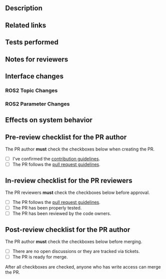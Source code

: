 ## Description

<!-- Write a brief description of this PR. -->

## Related links

<!-- Write the links related to this PR. Private links should be clearly marked as private, for example, '[FOO COMPANY INTERNAL LINK](https://example.com)'. -->

## Tests performed

<!-- Describe how you have tested this PR. -->

## Notes for reviewers

<!-- Write additional information if necessary. It should be written if there are related PRs that should be merged at the same time. -->

## Interface changes

<!-- Describe any changed interfaces, such as topics, services, or parameters. -->

### ROS2 Topic Changes

<!-- | Topic Name       | Type                | Direction | Update Description                                            | -->
<!-- | ---------------- | ------------------- | --------- | ------------------------------------------------------------- | -->
<!-- | `/example_topic` | `std_msgs/String`   | Subscribe | Description of what the topic is used for in the system       | -->
<!-- | `/another_topic` | `sensor_msgs/Image` | Publish   | Also explain if it is added / modified /deleleted with the PR | -->

### ROS2 Parameter Changes

<!-- | Parameter Name       | Default Value | Update Description                                  | -->
<!-- | -------------------- | ------------- | --------------------------------------------------- | -->
<!-- | `example_parameters` | `1.0`         | Describe the parameter and also explain the updates | -->

## Effects on system behavior

<!-- Describe how this PR affects the system behavior. -->

## Pre-review checklist for the PR author

The PR author **must** check the checkboxes below when creating the PR.

- [ ] I've confirmed the [contribution guidelines].
- [ ] The PR follows the [pull request guidelines].

## In-review checklist for the PR reviewers

The PR reviewers **must** check the checkboxes below before approval.

- [ ] The PR follows the [pull request guidelines].
- [ ] The PR has been properly tested.
- [ ] The PR has been reviewed by the code owners.

## Post-review checklist for the PR author

The PR author **must** check the checkboxes below before merging.

- [ ] There are no open discussions or they are tracked via tickets.
- [ ] The PR is ready for merge.

After all checkboxes are checked, anyone who has write access can merge the PR.

[contribution guidelines]: https://autowarefoundation.github.io/autoware-documentation/main/contributing/
[pull request guidelines]: https://autowarefoundation.github.io/autoware-documentation/main/contributing/pull-request-guidelines/
